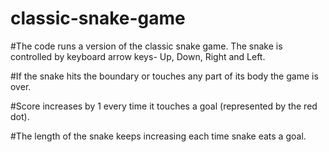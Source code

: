 # classic-snake-game

#The code runs a version of the classic snake game. The snake is controlled by keyboard arrow keys- Up, Down, Right and Left.

#If the snake hits the boundary or touches any part of its body the game is over.

#Score increases by 1 every time it touches a goal (represented by the red dot).

#The length of the snake keeps increasing each time snake eats a goal.
